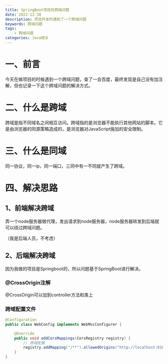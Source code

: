 ```yaml
---
title: SpringBoot项目的跨域问题
date: 2022-12-30
description: 项目开发时遇到了一个跨域问题
keywords: 跨域问题
tags: 
	- 跨域问题
categories: Java相关
---
```


# 一、前言

今天在做项目的时候遇到一个跨域问题，查了一会百度，最终发现是自己没有加注解，但也记录一下这个跨域问题的解决方式。

# 二、什么是跨域

跨域是指不同域名之间相互访问。跨域指的是浏览器不能执行其他网站的脚本。它是由浏览器的同源策略造成的，是浏览器对JavaScript施加的安全限制。

# 三、什么是同域

同一协议，同一ip，同一端口，三同中有一不同就产生了跨域。

# 四、解决思路

## 1、前端解决跨域

弄一个node服务器做代理，发出请求到node服务器，node服务器转发到后端就可以绕过跨域问题。

（我是后端人员，不考虑）

## 2、后端解决跨域

因为我做的项目是Springboot的，所以问题基于SpringBoot进行解决。

### @CrossOrigin注解

@CrossOrigin可以加到controller方法和类上

### 跨域配置文件

```java
@Configuration
public class WebConfig implements WebMvcConfigurer {

    @Override
    public void addCorsMappings(CorsRegistry registry) {
        // 跨域配置
        registry.addMapping("/**").allowedOrigins("http://localhost:8181");
    }
}
```

